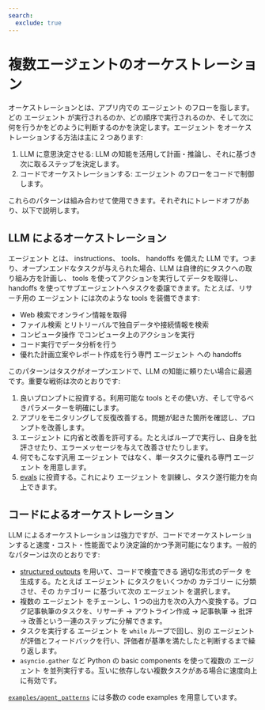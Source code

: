 ```yaml
---
search:
  exclude: true
---
```

# 複数エージェントのオーケストレーション

オーケストレーションとは、アプリ内での エージェント のフローを指します。どの エージェント が実行されるのか、どの順序で実行されるのか、そして次に何を行うかをどのように判断するのかを決定します。エージェント をオーケストレーションする方法は主に 2 つあります:

1.  LLM に意思決定させる: LLM の知能を活用して計画・推論し、それに基づき次に取るステップを決定します。  
2.  コードでオーケストレーションする: エージェント のフローをコードで制御します。

これらのパターンは組み合わせて使用できます。それぞれにトレードオフがあり、以下で説明します。

## LLM によるオーケストレーション

エージェント とは、 instructions、 tools、 handoffs を備えた LLM です。つまり、オープンエンドなタスクが与えられた場合、LLM は自律的にタスクへの取り組み方を計画し、 tools を使ってアクションを実行してデータを取得し、 handoffs を使ってサブエージェントへタスクを委譲できます。たとえば、リサーチ用の エージェント には次のような tools を装備できます:

-   Web 検索でオンライン情報を取得  
-   ファイル検索 とリトリーバルで独自データや接続情報を検索  
-   コンピュータ操作 でコンピュータ上のアクションを実行  
-   コード実行でデータ分析を行う  
-   優れた計画立案やレポート作成を行う専門 エージェント への handoffs  

このパターンはタスクがオープンエンドで、LLM の知能に頼りたい場合に最適です。重要な戦術は次のとおりです:

1.  良いプロンプトに投資する。利用可能な tools とその使い方、そして守るべきパラメーターを明確にします。  
2.  アプリをモニタリングして反復改善する。問題が起きた箇所を確認し、プロンプトを改善します。  
3.  エージェント に内省と改善を許可する。たとえばループで実行し、自身を批評させたり、エラーメッセージを与えて改善させたりします。  
4.  何でもこなす汎用 エージェント ではなく、単一タスクに優れる専門 エージェント を用意します。  
5.  [evals](https://platform.openai.com/docs/guides/evals) に投資する。これにより エージェント を訓練し、タスク遂行能力を向上できます。  

## コードによるオーケストレーション

LLM によるオーケストレーションは強力ですが、コードでオーケストレーションすると速度・コスト・性能面でより決定論的かつ予測可能になります。一般的なパターンは次のとおりです:

-   [structured outputs](https://platform.openai.com/docs/guides/structured-outputs) を用いて、コードで検査できる 適切な形式のデータ を生成する。たとえば エージェント にタスクをいくつかの カテゴリー に分類させ、その カテゴリー に基づいて次の エージェント を選択します。  
-   複数の エージェント をチェーンし、1 つの出力を次の入力へ変換する。ブログ記事執筆のタスクを、リサーチ → アウトライン作成 → 記事執筆 → 批評 → 改善という一連のステップに分解できます。  
-   タスクを実行する エージェント を `while` ループで回し、別の エージェント が評価とフィードバックを行い、評価者が基準を満たしたと判断するまで繰り返します。  
-   `asyncio.gather` など Python の basic components を使って複数の エージェント を並列実行する。互いに依存しない複数タスクがある場合に速度向上に有効です。  

[`examples/agent_patterns`](https://github.com/openai/openai-agents-python/tree/main/examples/agent_patterns) には多数の code examples を用意しています。